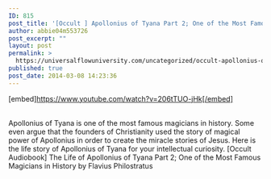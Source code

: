 ```yaml
---
ID: 815
post_title: '[Occult ] Apollonius of Tyana Part 2; One of the Most Famous Magicians in History'
author: abbie04m553726
post_excerpt: ""
layout: post
permalink: >
  https://universalflowuniversity.com/uncategorized/occult-apollonius-of-tyana-part-2-one-of-the-most-famous-magicians-in-history/
published: true
post_date: 2014-03-08 14:23:36
---
```

[embed]https://www.youtube.com/watch?v=206tTUO-jHk[/embed]</br></br>
<p>Apollonius of Tyana is one of the most famous magicians in history.
Some even argue that the founders of Christianity used the story of magical power of Apollonius in order to create the miracle stories of Jesus.
Here is the life story of Apollonius of Tyana for your intellectual curiosity.
[Occult Audiobook] The Life of Apollonius of Tyana Part 2; One of the Most Famous Magicians in History by Flavius Philostratus</p>
